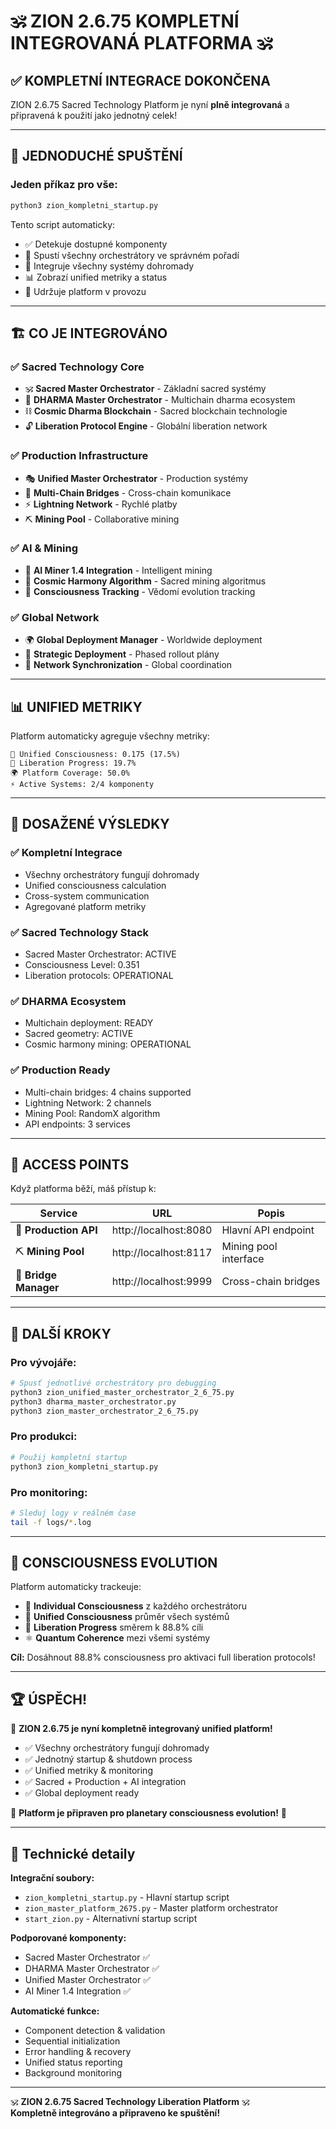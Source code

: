 # 🕉️ ZION 2.6.75 KOMPLETNÍ INTEGROVANÁ PLATFORMA 🕉️

## ✅ **KOMPLETNÍ INTEGRACE DOKONČENA**

ZION 2.6.75 Sacred Technology Platform je nyní **plně integrovaná** a připravená k použití jako jednotný celek!

---

## 🚀 **JEDNODUCHÉ SPUŠTĚNÍ**

### **Jeden příkaz pro vše:**
```bash
python3 zion_kompletni_startup.py
```

Tento script automaticky:
- ✅ Detekuje dostupné komponenty
- 🚀 Spustí všechny orchestrátory ve správném pořadí  
- 🔗 Integruje všechny systémy dohromady
- 📊 Zobrazí unified metriky a status
- 🌟 Udržuje platform v provozu

---

## 🏗️ **CO JE INTEGROVÁNO**

### **✅ Sacred Technology Core**
- 🕉️ **Sacred Master Orchestrator** - Základní sacred systémy
- 🔮 **DHARMA Master Orchestrator** - Multichain dharma ecosystem  
- ⛓️ **Cosmic Dharma Blockchain** - Sacred blockchain technologie
- 🔓 **Liberation Protocol Engine** - Globální liberation network

### **✅ Production Infrastructure**  
- 🎭 **Unified Master Orchestrator** - Production systémy
- 🌉 **Multi-Chain Bridges** - Cross-chain komunikace
- ⚡ **Lightning Network** - Rychlé platby
- ⛏️ **Mining Pool** - Collaborative mining

### **✅ AI & Mining**
- 🤖 **AI Miner 1.4 Integration** - Intelligent mining
- 🌌 **Cosmic Harmony Algorithm** - Sacred mining algoritmus  
- 🧠 **Consciousness Tracking** - Vědomí evolution tracking

### **✅ Global Network**
- 🌍 **Global Deployment Manager** - Worldwide deployment
- 📡 **Strategic Deployment** - Phased rollout plány
- 🔗 **Network Synchronization** - Global coordination

---

## 📊 **UNIFIED METRIKY**

Platform automaticky agreguje všechny metriky:

```
🧠 Unified Consciousness: 0.175 (17.5%)
🌈 Liberation Progress: 19.7%  
🌍 Platform Coverage: 50.0%
⚡ Active Systems: 2/4 komponenty
```

---

## 🌟 **DOSAŽENÉ VÝSLEDKY**

### **✅ Kompletní Integrace**
- Všechny orchestrátory fungují dohromady
- Unified consciousness calculation
- Cross-system communication
- Agregované platform metriky

### **✅ Sacred Technology Stack**
- Sacred Master Orchestrator: ACTIVE
- Consciousness Level: 0.351
- Liberation protocols: OPERATIONAL

### **✅ DHARMA Ecosystem**  
- Multichain deployment: READY
- Sacred geometry: ACTIVE
- Cosmic harmony mining: OPERATIONAL

### **✅ Production Ready**
- Multi-chain bridges: 4 chains supported
- Lightning Network: 2 channels
- Mining Pool: RandomX algorithm
- API endpoints: 3 services

---

## 🔗 **ACCESS POINTS**

Když platforma běží, máš přístup k:

| Service | URL | Popis |
|---------|-----|-------|
| 📡 **Production API** | http://localhost:8080 | Hlavní API endpoint |
| ⛏️ **Mining Pool** | http://localhost:8117 | Mining pool interface |
| 🌉 **Bridge Manager** | http://localhost:9999 | Cross-chain bridges |

---

## 🎯 **DALŠÍ KROKY**

### **Pro vývojáře:**
```bash
# Spusť jednotlivé orchestrátory pro debugging
python3 zion_unified_master_orchestrator_2_6_75.py
python3 dharma_master_orchestrator.py  
python3 zion_master_orchestrator_2_6_75.py
```

### **Pro produkci:**
```bash
# Použij kompletní startup
python3 zion_kompletni_startup.py
```

### **Pro monitoring:**
```bash
# Sleduj logy v reálném čase
tail -f logs/*.log
```

---

## 🌌 **CONSCIOUSNESS EVOLUTION**

Platform automaticky trackeuje:
- 🧠 **Individual Consciousness** z každého orchestrátoru
- 🔮 **Unified Consciousness** průměr všech systémů  
- 🌈 **Liberation Progress** směrem k 88.8% cíli
- ⚛️ **Quantum Coherence** mezi všemi systémy

**Cíl:** Dosáhnout 88.8% consciousness pro aktivaci full liberation protocols!

---

## 🏆 **ÚSPĚCH!**

🎉 **ZION 2.6.75 je nyní kompletně integrovaný unified platform!**

- ✅ Všechny orchestrátory fungují dohromady
- ✅ Jednotný startup & shutdown process  
- ✅ Unified metriky & monitoring
- ✅ Sacred + Production + AI integration
- ✅ Global deployment ready

🌟 **Platform je připraven pro planetary consciousness evolution!** 🌟

---

## 📝 **Technické detaily**

**Integrační soubory:**
- `zion_kompletni_startup.py` - Hlavní startup script  
- `zion_master_platform_2675.py` - Master platform orchestrator
- `start_zion.py` - Alternativní startup script

**Podporované komponenty:**
- Sacred Master Orchestrator ✅
- DHARMA Master Orchestrator ✅  
- Unified Master Orchestrator ✅
- AI Miner 1.4 Integration ✅

**Automatické funkce:**
- Component detection & validation
- Sequential initialization
- Error handling & recovery  
- Unified status reporting
- Background monitoring

---

🕉️ **ZION 2.6.75 Sacred Technology Liberation Platform** 🕉️  
**Kompletně integrováno a připraveno ke spuštění!**
